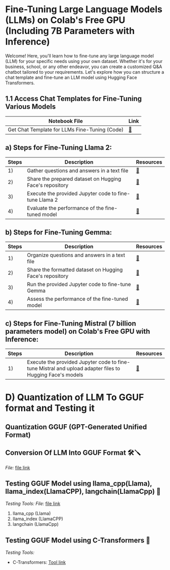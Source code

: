 # Fine-Tuning Large Language Models (LLMs) on Colab's Free GPU (Including 7B Parameters with Inference)

Welcome! Here, you'll learn how to fine-tune any large language model (LLM) for your specific needs using your own dataset. Whether it's for your business, school, or any other endeavor, you can create a customized Q&A chatbot tailored to your requirements. Let's explore how you can structure a chat template and fine-tune an LLM model using Hugging Face Transformers.


## 1.1 Access Chat Templates for Fine-Tuning Various Models

| Notebook File                           | Link              |
|----------------------------------------|-------------------|
| Get Chat Template for LLMs Fine-Tuning (Code) | [🔗]()    |


## a) Steps for Fine-Tuning Llama 2:

Steps | Description | Resources
------|-------------|----------
1) | Gather questions and answers in a text file | [🔗](https://github.com/Apil12/NLP_GENAI/blob/master/LLAMA2_FINETUNED_MODEL/train.txt)
2) | Share the prepared dataset on Hugging Face's repository | [🔗](https://huggingface.co/datasets/Jevvan123/lmmma_2dataset)
3) | Execute the provided Jupyter code to fine-tune Llama 2 | [🔗](https://github.com/Apil12/NLP_GENAI/blob/master/LLAMA2_FINETUNED_MODEL/fine_tune_models.ipynb)
4) | Evaluate the performance of the fine-tuned model | [🔗](https://github.com/Apil12/NLP_GENAI/blob/master/LLAMA2_FINETUNED_MODEL/Testing_LLMA2.ipynb)

## b) Steps for Fine-Tuning Gemma:

Steps | Description | Resources
------|-------------|----------
1) | Organize questions and answers in a text file | [🔗](https://github.com/Apil12/NLP_GENAI/blob/master/gemma%20model/test.txt)
2) | Share the formatted dataset on Hugging Face's repository | [🔗](https://huggingface.co/datasets/Jevvan123/Gemma_huba_brandset)
3) | Run the provided Jupyter code to fine-tune Gemma | [🔗](https://github.com/Apil12/NLP_GENAI/blob/master/gemma%20model/Fine_tuned_Model_gemmamodel.ipynb)
4) | Assess the performance of the fine-tuned model | [🔗](https://github.com/Apil12/NLP_GENAI/blob/master/gemma%20model/Testing_gemma_model.ipynb)

## c) Steps for Fine-Tuning Mistral (7 billion parameters model) on Colab's Free GPU with Inference:

Steps | Description | Resources
------|-------------|----------
1) | Execute the provided Jupyter code to fine-tune Mistral and upload adapter files to Hugging Face's models | [🔗](https://github.com/Apil12/NLP_GENAI/blob/master/Mixtral_model/Mixtral_finetuned_model.ipynb)

# D) Quantization of LLM To GGUF format and Testing it

## Quantization GGUF (GPT-Generated Unified Format)

## Conversion Of LLM Into GGUF Format 🛠️🪛
*File:* [file link](https://github.com/Apiljungthapa/NLP_GENAI/blob/master/GGUF%20Model%20File/Quantize_LLMs_to_GGUF.ipynb) 

## Testing GGUF Model using llama_cpp(Llama), llama_index(LlamaCPP), langchain(LlamaCpp) 📝
*Testing Tools:*
*File:* [file link](https://github.com/Apiljungthapa/NLP_GENAI/blob/master/GGUF%20Model%20File/Testing_GGUF_file_with_different_methods.ipynb) 
1. llama_cpp (Llama)
2. llama_index (LlamaCPP)
3. langchain (LlamaCpp)

## Testing GGUF Model using C-Transformers 📝
*Testing Tools:*
- C-Transformers: [Tool link](https://github.com/Apiljungthapa/NLP_GENAI/blob/master/GGUF%20Model%20File/Tessting_using_c_transformers.ipynb
)
